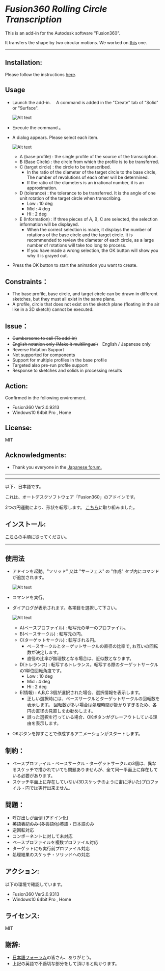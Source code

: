 # ***Fusion360  Rolling Circle Transcription***
This is an add-in for the Autodesk software "Fusion360".

It transfers the shape by two circular motions.
We worked on [this](https://forums.autodesk.com/t5/fusion-360-api-and-scripts/weird-gears-help-in-scripting/td-p/9840513) one.

***
## Installation:
Please follow the instructions [here](https://knowledge.autodesk.com/support/fusion-360/troubleshooting/caas/sfdcarticles/sfdcarticles/How-to-install-an-ADD-IN-and-Script-in-Fusion-360.html).

## Usage
+ Launch the add-in.　 A command is added in the "Create" tab of "Solid" or "Surface".

    ![Alt text](./resources/tool_panel_eng.png)
+ Execute the command.。
+ A dialog appears. Please select each item.

    ![Alt text](./resources/dialog_eng.png)
    + A (base profile) : the single profile of the source of the transcription.
    + B (Base Circle) : the circle from which the profile is to be transferred.
    + C (target circle) : the circle to be transcribed.
        + In the ratio of the diameter of the target circle to the base circle,
        The number of revolutions of each other will be determined.
        + If the ratio of the diameters is an irrational number, it is an approximation.
    + D (tolerance) : the tolerance to be transferred. It is the angle of one unit rotation of the target circle when transcribing.
        + Low : 10 deg
        + Mid : 4 deg
        + Hi : 2 deg
    + E (Information) : If three pieces of A, B, C are selected, the selection information will be displayed.
        + When the correct selection is made, it displays the number of rotations of the base circle and the target circle.
        It is recommended to review the diameter of each circle, as a large number of rotations will take too long to process.
        + If you have made a wrong selection, the OK button will show you why it is grayed out.
+ Press the OK button to start the animation you want to create.

## Constraints：
- The base profile, base circle, and target circle can be drawn in different sketches, but they must all exist in the same plane.
- A profile, circle that does not exist on the sketch plane (floating in the air like in a 3D sketch) cannot be executed.

## Issue：
- ~~Cumbersome to call (To add-in)~~
- ~~English notation only (Make it multilingual)~~　English / Japanese only
- Reverse Rotation Support
- Not supported for components
- Support for multiple profiles in the base profile
- Targeted also pre-run profile support
- Response to sketches and solids in processing results

## Action:
Confirmed in the following environment.
+ Fusion360 Ver2.0.9313
+ Windows10 64bit Pro , Home

## License:
MIT

## Acknowledgments:
+ Thank you everyone in the [Japanese forum.](https://forums.autodesk.com/t5/fusion-360-ri-ben-yu/bd-p/707)

***
***
以下、日本語です。

これは、オートデスクソフトウェア「Fusion360」のアドインです。

2つの円運動により、形状を転写します。
[こちら](https://forums.autodesk.com/t5/fusion-360-api-and-scripts/weird-gears-help-in-scripting/td-p/9840513)に取り組みました。

## インストール:
[こちら](https://knowledge.autodesk.com/ja/support/fusion-360/troubleshooting/caas/sfdcarticles/sfdcarticles/JPN/How-to-install-an-ADD-IN-and-Script-in-Fusion-360.html)の手順に従ってください。

***
## 使用法
+ アドインを起動。"ソリッド" 又は "サーフェス" の "作成" タブ内にコマンドが追加されます。

    ![Alt text](./resources/tool_panel_jpn.png)
+ コマンドを実行。

+ ダイアログが表示されます。各項目を選択して下さい。

    ![Alt text](./resources/dialog_jpn.png)
    + A(ベースプロファイル) : 転写元の単一のプロファイル。
    + B(ベースサークル) : 転写元の円。
    + C(ターゲットサークル) : 転写される円。
        + ベースサークルとターゲットサークルの直径の比率で,
        お互いの回転数が決定します。
        + 直径の比率が無理数となる場合は、近似数となります。
    + D(トレランス) : 転写するトレランス。転写する際のターゲットサークルの1単位回転角度です。
        + Low : 10 deg
        + Mid : 4 deg
        + Hi : 2 deg
    + E(情報) : A,B,C 3個が選択された場合、選択情報を表示します。
        + 正しい選択時には、ベースサークルとターゲットサークルの回転数を表示します。
        回転数が多い場合は処理時間が掛かりすぎるため、各円の直径の見直しをお勧めします。
        + 誤った選択を行っている場合、OKボタンがグレーアウトしている理由を表示します。
+ OKボタンを押すことで作成するアニメーションがスタートします。

## 制約：
- ベースプロファイル・ベースサークル・ターゲットサークルの3個は、異なるスケッチで描かれていても問題ありませんが、全て同一平面上に存在している必要があります。
- スケッチ平面上に存在していない(3Dスケッチのように宙に浮いた)プロファイル・円では実行出来ません。

## 問題：
- ~~呼び出しが面倒 (アドイン化)~~
- ~~英語表記のみ (多言語化)~~英語・日本語のみ
- 逆回転対応
- コンポーネントに対して未対応
- ベースプロファイルを複数プロファイル対応
- ターゲットにも実行前プロファイル対応
- 処理結果のスケッチ・ソリッドへの対応

## アクション:
以下の環境で確認しています。
 + Fusion360 Ver2.0.9313
 + Windows10 64bit Pro , Home

## ライセンス:
MIT

## 謝辞:
+ [日本語フォーラム](https://forums.autodesk.com/t5/fusion-360-ri-ben-yu/bd-p/707)の皆さん、ありがとう。
+ 上記の英語で不適切な部分をして頂けると助かります。